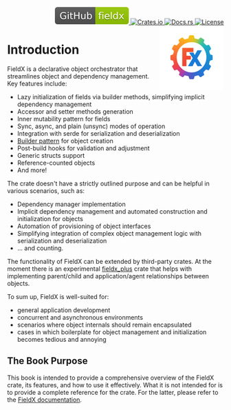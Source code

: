 <!-- markdownlint-disable MD033 MD041 -->
<div style="width: 100%; text-align: right;">
    <a href="https://github.com/vrurg/fieldx">
        <img src="./img/github.svg" alt="GitHub">
    </a>
    <a href="https://crates.io/crates/fieldx">
        <img src="https://img.shields.io/crates/v/fieldx.svg" alt="Crates.io">
    </a>
    <a href="https://docs.rs/fieldx/latest/fieldx/">
        <img src="https://docs.rs/fieldx/badge.svg" alt="Docs.rs">
    </a>
    <a href="https://github.com/vrurg/fieldx/blob/main/LICENSE">
        <img src="https://img.shields.io/github/license/vrurg/fieldx" alt="License">
    </a>
</div>
<div style="float:right;">
    <img src="./img/logo-transparent.png" style="width: 150px; height: auto;">
</div>
<!-- markdownlint-disable MD033 MD041 -->

# Introduction

FieldX is a declarative object orchestrator that streamlines object and dependency management. Key features include:

- Lazy initialization of fields via builder methods, simplifying implicit dependency management
- Accessor and setter methods generation
- Inner mutability pattern for fields
- Sync, async, and plain (unsync) modes of operation
- Integration with serde for serialization and deserialization
- [Builder pattern](https://en.wikipedia.org/wiki/Builder_pattern) for object creation
- Post-build hooks for validation and adjustment
- Generic structs support
- Reference-counted objects
- And more!

The crate doesn't have a strictly outlined purpose and can be helpful in various scenarios, such as:

- Dependency manager implementation
- Implicit dependency management and automated construction and initialization for objects
- Automation of provisioning of object interfaces
- Simplifying integration of complex object management logic with serialization and deserialization
- ... and counting.

The functionality of FieldX can be extended by third-party crates. At the moment there is an experimental [fieldx_plus](https://crates.io/crates/fieldx_plus) crate that helps with implementing parent/child and application/agent relationships between objects.

To sum up, FieldX is well-suited for:

- general application development
- concurrent and asynchronous environments
- scenarios where object internals should remain encapsulated
- cases in which boilerplate for object management and initialization becomes tedious and annoying

## The Book Purpose

This book is intended to provide a comprehensive overview of the FieldX crate, its features, and how to use it effectively. What it is not intended for is to provide a complete reference for the crate. For the latter, please refer to the [FieldX documentation](https://docs.rs/fieldx/latest/fieldx/).
